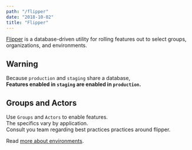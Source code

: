 ```yaml
---
path: "/flipper"
date: "2018-10-02"
title: "Flipper"
---
```


[Flipper](https://github.com/jnunemaker/flipper) is a database-driven utility for rolling features out to select groups, organizations, and environments.

## Warning
Because `production` and `staging` share a database,  
**Features enabled in `staging` are enabled in `production`.**

## Groups and Actors
Use `Groups` and `Actors` to enable features.  
The specifics vary by application.  
Consult you team regarding best practices practices around flipper.

Read [more about environments](/environments).